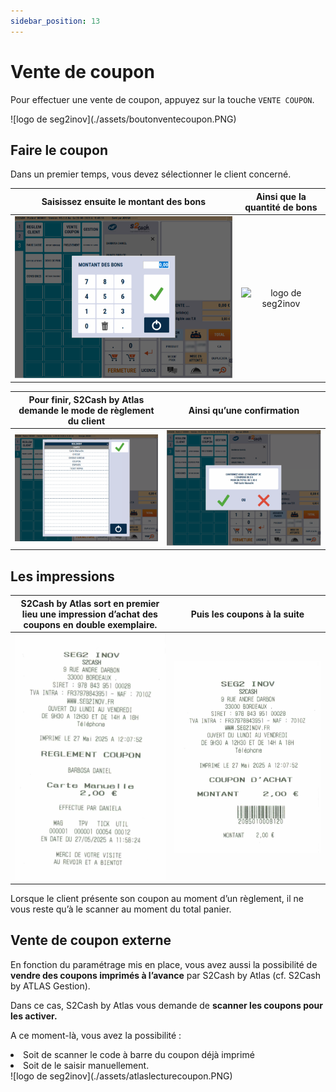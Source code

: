 ```yaml
---
sidebar_position: 13
---
```


# Vente de coupon

Pour effectuer une vente de coupon, appuyez sur la touche ```VENTE COUPON```.

<div className="contenaireImg">
    ![logo de seg2inov](./assets/boutonventecoupon.PNG)
</div>

 ## Faire le coupon

 Dans un premier temps, vous devez sélectionner le client concerné.

| Saisissez ensuite le **montant des bons**  | Ainsi que la **quantité de bons** | 
|:-----------:|:----:|
| ![logo de seg2inov](./assets/saisiemontantbon.PNG)      |  ![logo de seg2inov](./assets/saisiequantitémontantbon.PNG) |

|Pour finir, S2Cash by Atlas demande le **mode de règlement du client**  | Ainsi qu’une **confirmation** | 
|:-----------:|:----:|
| ![logo de seg2inov](./assets/moderglementbon.PNG)      |  ![logo de seg2inov](./assets/validebon.PNG) |

## Les impressions

|S2Cash by Atlas sort en premier lieu une impression d’achat des coupons en double exemplaire.| Puis les coupons à la suite | 
|:-----------:|:----:|
| ![logo de seg2inov](./assets/ticketachatcoupon.PNG)      |  ![logo de seg2inov](./assets/ticketcoupon.PNG) |


Lorsque le client présente son coupon au moment d’un règlement, il ne vous reste qu’à le scanner au moment du total panier.


## Vente de coupon externe

En fonction du paramétrage mis en place, vous avez aussi la possibilité de **vendre des coupons imprimés à l’avance** par S2Cash by Atlas (cf. S2Cash by ATLAS Gestion). 


Dans ce cas, S2Cash by Atlas vous demande de **scanner les coupons pour les activer.**

A ce moment-là, vous avez la possibilité :

<li> Soit de scanner le code à barre du coupon déjà imprimé </li>
<li> Soit de le saisir manuellement. </li>

<div className="contenaireImg">
    ![logo de seg2inov](./assets/atlaslecturecoupon.PNG)
</div>